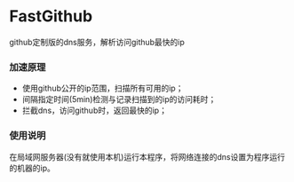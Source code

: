 # FastGithub
github定制版的dns服务，解析访问github最快的ip

### 加速原理
* 使用github公开的ip范围，扫描所有可用的ip；
* 间隔指定时间(5min)检测与记录扫描到的ip的访问耗时；
* 拦截dns，访问github时，返回最快的ip；

### 使用说明
在局域网服务器(没有就使用本机)运行本程序，将网络连接的dns设置为程序运行的机器的ip。
